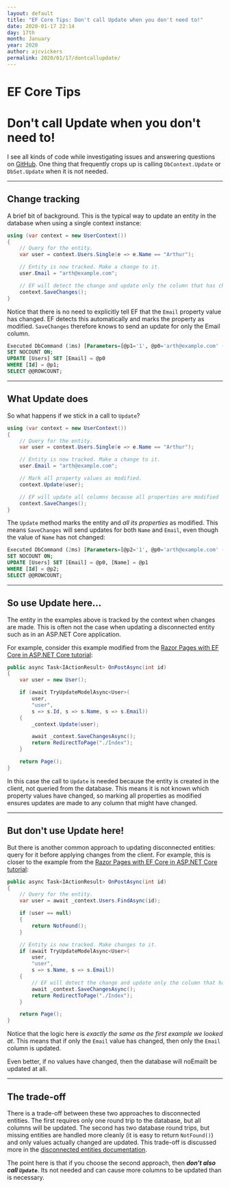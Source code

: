 ```yaml
---
layout: default
title: "EF Core Tips: Don't call Update when you don't need to!"
date: 2020-01-17 22:14
day: 17th
month: January
year: 2020
author: ajcvickers
permalink: 2020/01/17/dontcallupdate/
---
```


# EF Core Tips
# Don't call Update when you don't need to!

I see all kinds of code while investigating issues and answering questions on <a href="https://github.com/dotnet/efcore">GitHub</a>. One thing that frequently crops up is calling <code>DbContext.Update</code> or <code>DbSet.Update</code> when it is not needed.

---

<h2>Change tracking</h2>

A brief bit of background. This is the typical way to update an entity in the database when using a single context instance:

```c#
using (var context = new UserContext())
{
    // Query for the entity.
    var user = context.Users.Single(e => e.Name == "Arthur");

    // Entity is now tracked. Make a change to it.
    user.Email = "arth@example.com";

    // EF will detect the change and update only the column that has changed.
    context.SaveChanges();
}
```

Notice that there is no need to explicitly tell EF that the <code>Email</code> property value has changed. EF detects this automatically and marks the property as modified. <code>SaveChanges</code> therefore knows to send an update for only the Email column.

```sql
Executed DbCommand (1ms) [Parameters=[@p1='1', @p0='arth@example.com' (Size = 4000)], CommandType='Text', CommandTimeout='30']
SET NOCOUNT ON;
UPDATE [Users] SET [Email] = @p0
WHERE [Id] = @p1;
SELECT @@ROWCOUNT;
```

---

<h2>What Update does</h2>

So what happens if we stick in a call to <code>Update</code>?

```c#
using (var context = new UserContext())
{
    // Query for the entity.
    var user = context.Users.Single(e => e.Name == "Arthur");

    // Entity is now tracked. Make a change to it.
    user.Email = "arth@example.com";

    // Mark all property values as modified.
    context.Update(user);

    // EF will update all columns because all properties are modified
    context.SaveChanges();
}
```

The <code>Update</code> method marks the entity and <em>all its properties</em> as modified. This means <code>SaveChanges</code> will send updates for both <code>Name</code> and <code>Email</code>, even though the value of <code>Name</code> has not changed:

```sql
Executed DbCommand (2ms) [Parameters=[@p2='1', @p0='arth@example.com' (Size = 4000), @p1='Arthur' (Size = 4000)], CommandType='Text', CommandTimeout='30']
SET NOCOUNT ON;
UPDATE [Users] SET [Email] = @p0, [Name] = @p1
WHERE [Id] = @p2;
SELECT @@ROWCOUNT;
```

---

<h2>So use Update here...</h2>

The entity in the examples above is tracked by the context when changes are made. This is often not the case when updating a disconnected entity such as in an ASP.NET Core application.

For example, consider this example modified from the <a href="https://docs.microsoft.com/en-us/aspnet/core/data/ef-rp/crud?view=aspnetcore-3.1">Razor Pages with EF Core in ASP.NET Core tutorial</a>:

```c#
public async Task<IActionResult> OnPostAsync(int id)
{
    var user = new User();

    if (await TryUpdateModelAsync<User>(
        user,
        "user",
        s => s.Id, s => s.Name, s => s.Email))
    {
        _context.Update(user);

        await _context.SaveChangesAsync();
        return RedirectToPage("./Index");
    }

    return Page();
}
```

In this case the call to <code>Update</code> is needed because the entity is created in the client, not queried from the database. This means it is not known which property values have changed, so marking all properties as modified ensures updates are made to any column that might have changed.

---

<h2>But don't use Update here!</h2>

But there is another common approach to updating disconnected entities: query for it before applying changes from the client. For example, this is closer to the example from the <a href="https://docs.microsoft.com/en-us/aspnet/core/data/ef-rp/crud?view=aspnetcore-3.1">Razor Pages with EF Core in ASP.NET Core tutorial</a>:

``` c#
public async Task<IActionResult> OnPostAsync(int id)
{
    // Query for the entity.
    var user = await _context.Users.FindAsync(id);

    if (user == null)
    {
        return NotFound();
    }

    // Entity is now tracked. Make changes to it.
    if (await TryUpdateModelAsync<User>(
        user,
        "user",
        s => s.Name, s => s.Email))
    {
        // EF will detect the change and update only the column that has changed.
        await _context.SaveChangesAsync();
        return RedirectToPage("./Index");
    }

    return Page();
}
```

Notice that the logic here is <em>exactly the same as the first example we looked at</em>. This means that if only the <code>Email</code> value has changed, then only the <code>Email</code> column is updated.

Even better, if no values have changed, then the database will noEmailt be updated at all.

---

<h2>The trade-off</h2>

There is a trade-off between these two approaches to disconnected entities. The first requires only one round trip to the database, but all columns will be updated. The second has two database round trips, but missing entities are handled more cleanly (it is easy to return <code>NotFound()</code>) and only values actually changed are updated. This trade-off is discussed more in the <a href="https://docs.microsoft.com/en-us/ef/core/saving/disconnected-entities">disconnected entities documentation</a>.

The point here is that if you choose the second approach, then <strong><em>don't also call <code>Update</code></em></strong>. Its not needed and can cause more columns to be updated than is necessary.
